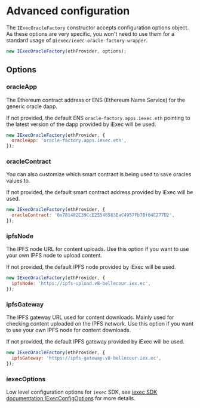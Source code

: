 # Advanced configuration

The `IExecOracleFactory` constructor accepts configuration options object. As
these options are very specific, you won't need to use them for a standard usage
of `@iexec/iexec-oracle-factory-wrapper`.

```js
new IExecOracleFactory(ethProvider, options);
```

## Options

### oracleApp

The Ethereum contract address or ENS (Ethereum Name Service) for the generic
oracle dapp.

If not provided, the default ENS `oracle-factory.apps.iexec.eth` pointing to the
latest version of the dapp provided by iExec will be used.

```js
new IExecOracleFactory(ethProvider, {
  oracleApp: 'oracle-factory.apps.iexec.eth',
});
```

### oracleContract

You can also customize which smart contract is being used to save oracles values
to.

If not provided, the default smart contract address provided by iExec will be
used.

```js
new IExecOracleFactory(ethProvider, {
  oracleContract: '0x781482C39CcE25546583EaC4957Fb7Bf04C277D2',
});
```

### ipfsNode

The IPFS node URL for content uploads. Use this option if you want to use your
own IPFS node to upload content.

If not provided, the default IPFS node provided by iExec will be used.

```js
new IExecOracleFactory(ethProvider, {
  ipfsNode: 'https://ipfs-upload.v8-bellecour.iex.ec',
});
```

### ipfsGateway

The IPFS gateway URL used for content downloads. Mainly used for checking
content uploaded on the IPFS network. Use this option if you want to use your
own IPFS node for content downloads.

If not provided, the default IPFS gateway provided by iExec will be used.

```js
new IExecOracleFactory(ethProvider, {
  ipfsGateway: 'https://ipfs-gateway.v8-bellecour.iex.ec',
});
```

### iexecOptions

Low level configuration options for `iexec` SDK, see
[iexec SDK documentation IExecConfigOptions](https://github.com/iExecBlockchainComputing/iexec-sdk/blob/master/docs/interfaces/IExecConfigOptions.md)
for more details.
